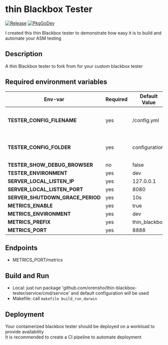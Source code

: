 # thin Blackbox Tester #

[![Release](https://img.shields.io/github/release/orensho/thin-blackbox-tester/all.svg)](https://github.com/orensho/thin-blackbox-tester/latest)
[![PkgGoDev](https://pkg.go.dev/badge/orensho/thin-blackbox-testert/)](https://github.com/orensho/thin-blackbox-tester/)

I created this thin Blackbox tester to demonstrate how easy it is to build and automate your ASM testing

## Description

A thin Blackbox tester to fork from for your custom blackbox tester

## Required environment variables

|Env-var                            | Required | Default Value | Description |
|-----------------------------------|--------- |---------------|-------------|
|**TESTER_CONFIG_FILENAME**|yes|/config.yml|location of the exported config file|
|**TESTER_CONFIG_FOLDER**|yes|configuration|folder of the exported config file|
|**TESTER_SHOW_DEBUG_BROWSER**|no|false||
|**TESTER_ENVIRONMENT**|yes|dev||
|**SERVER_LOCAL_LISTEN_IP**|yes|127.0.0.1||
|**SERVER_LOCAL_LISTEN_PORT**|yes|8080||
|**SERVER_SHUTDOWN_GRACE_PERIOD**|yes|10s||
|**METRICS_ENABLE**|yes|true||
|**METRICS_ENVIRONMENT**|yes|dev||
|**METRICS_PREFIX**|yes|thin_blackbox||
|**METRICS_PORT**|yes|8888||


## Endpoints

* METRICS_PORT/metrics

## Build and Run

* Local: just run package 'github.com/orensho/thin-blackbox-tester/service/cmd/service' and default configuration will be used
* Makefile: call ``makefile build_run_darwin``

## Deployment

Your containerized blackbox tester should be deployed on a workload to provide availability<br />
It is recommended to create a CI pipeline to automate deployment 
